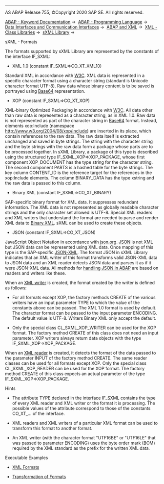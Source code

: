   

* * *

AS ABAP Release 755, ©Copyright 2020 SAP SE. All rights reserved.

[ABAP - Keyword Documentation](javascript:call_link\('abenabap.htm'\)) →  [ABAP - Programming Language](javascript:call_link\('abenabap_reference.htm'\)) →  [Data Interfaces and Communication Interfaces](javascript:call_link\('abenabap_data_communication.htm'\)) →  [ABAP and XML](javascript:call_link\('abenabap_xml.htm'\)) →  [XML - Class Libraries](javascript:call_link\('abenabap_xml_libs.htm'\)) →  [sXML Library](javascript:call_link\('abenabap_sxml_lib.htm'\)) → 

sXML - Formats

The formats supported by sXML Library are represented by the constants of the interface IF\_SXML:

-   XML 1.0 (constant IF\_SXML=>CO\_XT\_XML10)

Standard XML in accordance with [W3C](http://www.w3.org/XML/). XML data is represented in a specific character format using a character string (standard is Unicode character format UTF-8). Raw data whose binary content is to be saved is portrayed using [Base64](javascript:call_link\('abenbase64_glosry.htm'\) "Glossary Entry") representation.

-   XOP (constant IF\_SXML=>CO\_XT\_XOP)

XML-binary Optimized Packaging in accordance with [W3C](http://www.w3.org/TR/xop10/). All data other than raw data is represented as a character string, as in XML 1.0. Raw data is not represented as part of the character string in [Base64](javascript:call_link\('abenbase64_glosry.htm'\) "Glossary Entry") format. Instead, elements xop:Include (namespace http://www.w3.org/2004/08/xop/include) are inserted in its place, which contain references to the raw data. The raw data itself is extracted unchanged and saved in byte strings. The string with the character string and the byte strings with the raw data form a package whose parts are to be processed together. In sXML Library, a package of this type is described using the structured type IF\_SXML\_XOP=>XOP\_PACKAGE, whose first component XOP\_DOCUMENT has the type string for the character string. The second component PARTS is a hashed table for the byte strings. The key column CONTENT\_ID is the reference target for the references in the xop:Include elements. The column BINARY\_DATA has the type xstring and the raw data is passed to this column.

-   Binary XML (constant IF\_SXML=>CO\_XT\_BINARY)

SAP-specific binary format for XML data. It suppresses redundant information. The XML data is not represented as globally readable character strings and the only character set allowed is UTF-8. Special XML readers and XML writers that understand the format are needed to parse and render XML data to [Binary XML](javascript:call_link\('abenbinary_xml_glosry.htm'\) "Glossary Entry"). sXML can be used to create these objects.

-   JSON (constant IF\_SXML=>CO\_XT\_JSON)

JavaScript Object Notation in accordance with [json.org](http://www.json.org/). [JSON](javascript:call_link\('abenjson_glosry.htm'\) "Glossary Entry") is not XML but JSON data can be represented using XML data. Once mapping of this type is the SAP-specific [JSON-XML](javascript:call_link\('abenjson_xml_glosry.htm'\) "Glossary Entry"). The format JSON in sXML Library indicates that an XML writer of this format transforms valid JSON-XML data to JSON data and an XML reader detects JSON data and parses it as if it were JSON-XML data. All methods for [handling JSON in ABAP](javascript:call_link\('abenabap_json.htm'\)) are based on readers and writers like these.

When an [XML writer](javascript:call_link\('abenabap_sxml_lib_render.htm'\)) is created, the format created by the writer is defined as follows:

-   For all formats except XOP, the factory methods CREATE of the various writers have an input parameter TYPE to which the value of the constants above can be passed. The XML 1.0 format is used by default. The character format can be passed to the input parameter ENCODING. The default value is UTF-8. Writers Binary XML only accept the default.

-   Only the special class CL\_SXML\_XOP\_WRITER can be used for the XOP format. The factory method CREATE of this class does not need an input parameter. XOP writers always return data objects with the type IF\_SXML\_XOP=>XOP\_PACKAGE.

When an [XML reader](javascript:call_link\('abenabap_sxml_lib_parse.htm'\)) is created, it detects the format of the data passed to the parameter INPUT of the factory method CREATE. The same reader classes can be used for all formats except XOP. Only the special class CL\_SXML\_XOP\_READER can be used for the XOP format. The factory method CREATE of this class expects an actual parameter of the type IF\_SXML\_XOP=>XOP\_PACKAGE.

Hints

-   The attribute TYPE declared in the interface IF\_SXML contains the type of every XML reader and XML writer or the format it is processing. The possible values of the attribute correspond to those of the constants CO\_XT\_... of the interface.

-   XML readers and XML writers of a particular XML format can be used to transform this format to another format.

-   An XML writer (with the character format "UTF16BE" or "UTF16LE" that was passed to parameter ENCODING) uses the byte order mark (BOM) required by the XML standard as the prefix for the written XML data.

Executable Examples

-   [XML Formats](javascript:call_link\('abensxml_formats_abexa.htm'\))

-   [Transformation of Formats](javascript:call_link\('abensxml_format_trafos_abexa.htm'\))